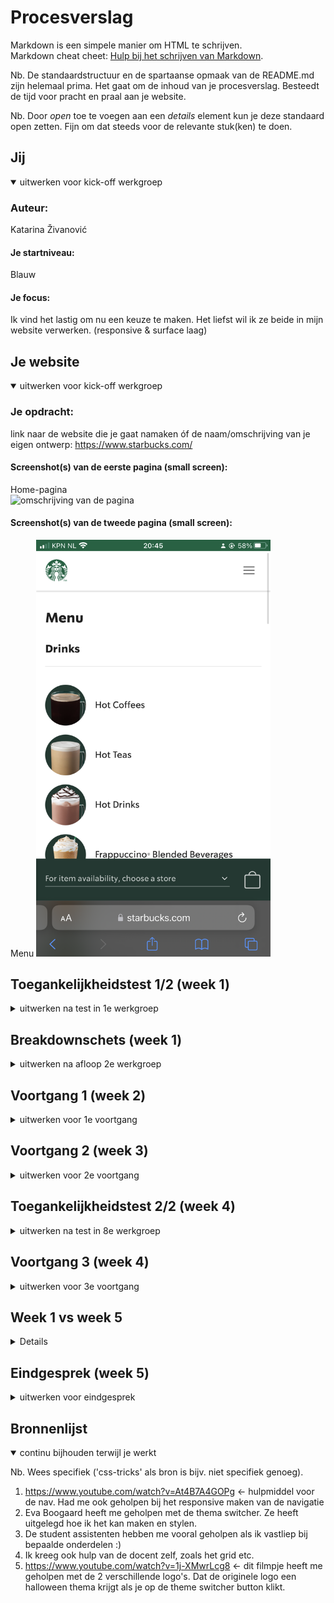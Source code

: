 # Procesverslag
Markdown is een simpele manier om HTML te schrijven.  
Markdown cheat cheet: [Hulp bij het schrijven van Markdown](https://github.com/adam-p/markdown-here/wiki/Markdown-Cheatsheet).

Nb. De standaardstructuur en de spartaanse opmaak van de README.md zijn helemaal prima. Het gaat om de inhoud van je procesverslag. Besteedt de tijd voor pracht en praal aan je website.

Nb. Door *open* toe te voegen aan een *details* element kun je deze standaard open zetten. Fijn om dat steeds voor de relevante stuk(ken) te doen.





## Jij

<details open>
  <summary>uitwerken voor kick-off werkgroep</summary>

  ### Auteur:
  Katarina Živanović

  #### Je startniveau:
  Blauw

  #### Je focus:
  Ik vind het lastig om nu een keuze te maken. Het liefst wil ik ze beide in mijn website verwerken. (responsive & surface laag)
 
</details>





## Je website

<details open>
  <summary>uitwerken voor kick-off werkgroep</summary>

  ### Je opdracht:
  link naar de website die je gaat namaken óf de naam/omschrijving van je eigen ontwerp:
  https://www.starbucks.com/ 

  #### Screenshot(s) van de eerste pagina (small screen): 
  Home-pagina  
  <img src="images/home.PNG" width="375px" alt="omschrijving van de pagina">

  #### Screenshot(s) van de tweede pagina (small screen):
  Menu 
  <img src="images/menu.PNG" width="375px" alt="omschrijving van de pagina">
 
</details>



## Toegankelijkheidstest 1/2 (week 1)

<details>
  <summary>uitwerken na test in 1e werkgroep</summary>

  ### Bevindingen
  Lijst met je bevindingen die in de test naar voren kwamen:

  #### Screenreader
  Ik had als eerst een screenreader test afgenomen samen met Raul. M.b.v. een screenreader was hij door de Starbucks site gegaan. 

  <img src="images/screenreader2.png" width="375px" alt="homepagina">

  <img src="images/screenreader.png" width="375px" alt="menu">

  Bevindingen:
  -Hij had moeite met swipen naar beneden.
  -Schuifbalk is verstopt, uiteindelijk kwam hij erachter dat je met drie vingers moet swipen.
  -Wordt niet goed aangegeven dat je via de logo naar home kan gaan. 

  Mogelijke oplossing:
  -Schuifbalk duidelijker aangeven. Misschien soort tips toevoegen.

  #### Muis en Toetsenbord 
  Daarna had ik samen met Raul de muis en toetsenbord test gedaan.

  Bevindingen:
  -Deze test was goed te doen op de Starbucks site.
  -Alles was goed te bedienen.
  -Hij had alles snel gevonden.

  Mogelijke oplossingen:
  -Geen, want alles was goed gegaan

  #### Motoriek (shocks, elastiekjes)
  Vervolgens had ik samen met Raul en Bener de ADHD test met een ballon gedaan. 

  <img src="images/ballonraul.png" width="375px" alt="ballon test Raul">

  <img src="images/ballonBener.png" width="375px" alt="ballon test Bener">

  Bevindingen Raul:
  -Kan prima de site besturen met een ballon.
  -Kon zich concentreren.

  Bevindingen Bener:
  -Hij kijkt de heletijd naar de ballon.
  -Kon zich niet zo goed concentreren.

  Mogelijke oplossingen:
  -Misschien gebruik maken van een one action per screen.

  Ik had ook de Spasmes test gedaan. Dit had ik ook samen met Raul en Bener gedaan.

  <img src="images/spasmesBener.png" width="375px" alt="Spasmes Bener">

  <img src="images/spasmesRaul.png" width="375px" alt="Spasmes Raul"> 

  Bevindingen Bener:
  -Had het genoemde drankje gevonden.
  -Ookal trilde zijn hand, hij had het drankje (Pink drink) snel gevonden.

  Bevindingen Raul:
  -Kan zijn telefoon niet vasthouden, het valt steeds uit zijn handen.
  -Hij had het drankje (caramel frappucino) snel gevonden. 

  Mogelijke oplossingen:
  -Zou het niet weten. Want ze hadden hun drankje snel gevonden.



  #### Visueel (brillen, contrast, kleurenblind, dark/light). 
  Ten slot had ik een test gehouden met kleurtjes en verschillende soorten brillen. Raul en Bener hadden me hierbij geholpen.

  Bevindingen kleurtjes test Raul (kleurenblind):
  -Ziet er niet aantrekkelijk uit.
  -Het menu zier er bijvoorbeeld niet lekker uit.
  -Home pagina ziet er ook niet echt smakelijk uit. 

  <img src="images/kleurhome.png" width="375px" alt="homepagina kleurtest">

  <img src="images/kleurmenu.png" width="375px" alt="menu kleurtest">

  Mogelijke oplossingen:
  -Andere kleurcontrast gebruiken.
  -Onderzoeken welke kleuren er goed uitzien voor kleurenblinden.

  Bevindingen bril Cataract Raul:
  -Moeilijk zichtbaar.
  -Ziet maar een paar woordjes.

  Mogelijke oplossingen:
  -Grotere woorden gebruiken.
  -Een goed kleurencontrast gebruiken, zodat het beter zichtbaar is.

  Bevindingen bril Central Field Loss Raul:
  -Moet schuin kijken, anders ziet hij het niet.

  <img src="images/brilRaul.png" width="375px" alt="Raul met een test bril op">

  Bevindingen bril Central Field Loss Bener:
  Home pagina:
  -Kan het prima lezen
  -Handig dat er grotere woorden zijn
  -Witte letters met donkere kleuren maakt het lezen makkelijker.
  -Bij sommige foto's ziet hij niet wat het precies is. Sommige foto's zijn te klein.
  -De onderste balk zag hij niet.

  Menu:
  -Kan de foto's prima zien.
  -Kan ook de tekst zien
  -De onderste balk zag hij niet.

  Mogelijke oplossingen:
  -Grotere afbeeldingen gebruiken.
  -Geen lichte kleuren gebruiken.

</details>



## Breakdownschets (week 1)

<details>
  <summary>uitwerken na afloop 2e werkgroep</summary>

  ### de hele pagina: 
  <img src="images/breakdownSchets" width="375px" alt="breakdown van de hele pagina">

  ### dynamisch deel (bijv menu): 
  <img src="images/breakdownSchetsCloseUp" width="375px" alt="breakdown van een dynamisch deel">

  ### wellicht nog een dynamisch deel (bijv filter): 
  <img src="images/breakdownSchetsCloseUp2" width="375px" alt="breakdown van nog een dynamisch deel">

</details>





## Voortgang 1 (week 2)

<details>
  <summary>uitwerken voor 1e voortgang</summary>

  ### Stand van zaken
  hier dit ging goed & dit was lastig (neem ook screenshots op van delen van je website en code)


  ### Agenda voor meeting
  samen met je groepje opstellen

  | student 1; Anouk     | student 2; Yeliz   | student 3; Katarina       |
  | ---                  | ---                | ---                       | 
  | -Moet het responsive | -Stukje            | -Hoe maak ik een blokje   |
  |  zijn, naast de surf-| responsiveness     | zonder div te gebruiken?  |
  |  ace plane?          |                    |                           |
  

  ### Verslag van meeting
  hier na afloop snel de uitkomsten van de meeting vastleggen

  - Je hoeft je site niet responsive te maken en een surface plane hebben. Je werkt er maar één uit.
  - Wat uitleg over hoe we wat responsive kunnen maken
  - Een blokje kunnen m.b.v. een article maken. Met een background-color voeg je dan een kleur toe.

</details>





## Voortgang 2 (week 3)

<details>
  <summary>uitwerken voor 2e voortgang</summary>

  ### Stand van zaken
  hier dit ging goed & dit was lastig (neem ook screenshots op van delen van je website en code)


  ### Agenda voor meeting
  samen met je groepje opstellen

  | student 1; Anouk | student 2; Yeliz      | student 3; Katarina |
  | ---              | ---                   | ---                 |
  | -Hoe kan ik het  | -Gebruik ik de juiste | -Mag je 2 html      |     
  | beste mijn css   | html tags op de       | documenten hebben?  | 
  | gebruiken met de | juiste plek?          | -Hoe kan ik het menu|            
  | 2e pagina?       | -Hoe krijg ik position| icoontje responsive |
  |                  | absolute responsive?  | maken?              |
  |                  |                       | -Hoe kan ik de      |
  |                  |                       | blokjes responsive  |
  |                  |                       | maken?              |

  ### Verslag van meeting
  hier na afloop snel de uitkomsten van de meeting vastleggen

  - Je mag meerdere html documenten hebben.
  - Het icoontje kun je responsive maken met right: 1em; (de 1em kun je natuurlijk zelf aanpassen).
  - De blokjes kun je responsive maken m.b.v. media queries.

</details>





## Toegankelijkheidstest 2/2 (week 4)

<details>
  <summary>uitwerken na test in 8e werkgroep</summary>

  ### Bevindingen
  Lijst met je bevindingen die in de test naar voren kwamen (geef ook aan wat er verbeterd is):

  #### Screenreader
  Hier korte omschrijving (met indien nodig afbeeldingen)

  Hier een omschrijving van hoe het opgelost kan worden (met indien nodig afbeeldingen)


  #### Muis en Toetsenbord 
  Hier korte omschrijving (met indien nodig afbeeldingen)

  Hier een omschrijving van hoe het opgelost kan worden (met indien nodig afbeeldingen)


  #### Motoriek (shocks, elastiekjes)
  Hier korte omschrijving (met indien nodig afbeeldingen)

  Hier een omschrijving van hoe het opgelost kan worden (met indien nodig afbeeldingen)


  #### Visueel (brillen, contrast, kleurenblind, dark/light). 
  Hier korte omschrijving (met indien nodig afbeeldingen)

  Hier een omschrijving van hoe het opgelost kan worden (met indien nodig afbeeldingen)

</details>





## Voortgang 3 (week 4)

<details>
  <summary>uitwerken voor 3e voortgang</summary>

  ### Stand van zaken
  hier dit ging goed & dit was lastig (neem ook screenshots op van delen van je website en code)


  ### Agenda voor meeting
  samen met je groepje opstellen

  | student 1; Anouk      | student 2; Yeliz                  | student 3; Katarina |
  | ---                   | ---                               | ---                 |
  | dit bespreken         | en dit                            | -Hoe krijg ik die   |
  | en dat ook nog        | dit als er tijd is                | thema switcher knop |
  | ...                   | ...                               | helemaal aan het    |
  | ...                   | ...                               | eind of midden?     |
  | ...                   | ...                               | -Waarom werkt de    |
  | ...                   | ...                               | thema switcher niet |
  | ...                   | ...                               | op de menu pagina?  |



  ### Verslag van meeting
  hier na afloop snel de uitkomsten van de meeting vastleggen

  - De thema switcher krijg je in het midden door display: flex op de parent te zetten, in dit
  geval is dat de footer.
  - De thema switcher werkt niet op de menu pagina omdat de button niet in een footer hebt
  gezet zoals in de index

</details>

## Week 1 vs week 5

<details>

  ### week 1 home-pagina:
  <img src="readme-images/dummy-plaatje.jpg" width="375px" alt="foto week 1 home-pagina">

  ### week 1 menu-pagina:
  <img src="readme-images/dummy-plaatje.jpg" width="375px" alt="foto week 1 menu-pagina">

  ### week 5 home-pagina:
  <img src="readme-images/dummy-plaatje.jpg" width="375px" alt="foto week 5 home-pagina">

  ### week 5 home-pagina:
  <img src="readme-images/dummy-plaatje.jpg" width="375px" alt="foto week 5 menu-pagina">
</details>







## Eindgesprek (week 5)

<details>
  <summary>uitwerken voor eindgesprek</summary>

  ### Je uitkomst - karakteristiek screenshots:
  <img src="readme-images/dummy-plaatje.jpg" width="375px" alt="uitomst opdracht 1">


  ### Dit ging goed/Heb ik geleerd: 
  Korte omschrijving met plaatjes

  <img src="readme-images/dummy-plaatje.jpg" width="375px" alt="top">


  ### Dit was lastig/Is niet gelukt:
  Korte omschrijving met plaatjes

  <img src="readme-images/dummy-plaatje.jpg" width="375px" alt="bummer">
</details>





## Bronnenlijst

<details open>
  <summary>continu bijhouden terwijl je werkt</summary>

  Nb. Wees specifiek ('css-tricks' als bron is bijv. niet specifiek genoeg).

  1. https://www.youtube.com/watch?v=At4B7A4GOPg <- hulpmiddel voor de nav. Had me ook geholpen
  bij het responsive maken van de navigatie
  2. Eva Boogaard heeft me geholpen met de thema switcher. Ze heeft uitgelegd hoe ik het kan 
  maken en stylen.
  3. De student assistenten hebben me vooral geholpen als ik vastliep bij bepaalde onderdelen :)
  4. Ik kreeg ook hulp van de docent zelf, zoals het grid etc.
  5. https://www.youtube.com/watch?v=1j-XMwrLcg8 <- dit filmpje heeft me geholpen met de 2 verschillende logo's. Dat de originele logo een halloween thema krijgt als je op de theme switcher button klikt.

</details>